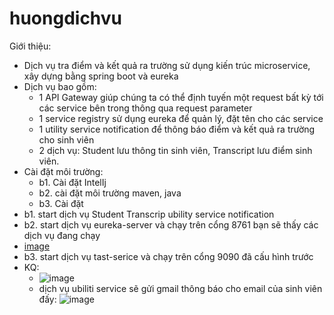 # huongdichvu
Giới thiệu:
- Dịch vụ tra điểm và kết quả ra trường sử dụng kiến trúc microservice, xây dựng bằng spring boot và eureka
- Dịch vụ bao gồm:
   + 1 API Gateway giúp chúng ta có thể định tuyến một request bất kỳ tới các service bên trong thông qua request parameter
   + 1 service registry sử dụng eureka để quản lý, đặt tên cho các service
   + 1 utility service notification để thông báo điểm và kết quả ra trường cho sinh viên
   + 2 dịch vụ: Student lưu thông tin sinh viên, Transcript lưu điểm sinh viên.
- Cài đặt môi trường: 
    + b1. Cài đặt IntelIj
    + b2. cài đặt môi trường maven, java
    + b3. Cài đặt 
- b1. start dịch vụ Student Transcrip ubility service notification
- b2. start dịch vụ eureka-server và chạy trên cổng 8761 bạn sẽ thấy các dịch vụ đang chạy
- [image](https://user-images.githubusercontent.com/93995859/167992487-6418eea5-10af-4dd5-b701-c765c57a4da2.png)
- b3. start dịch vụ tast-serice và chạy trên cổng 9090 đã cấu hình trước
- KQ:
  + ![image](https://user-images.githubusercontent.com/93995859/167992771-aeef7314-0422-471c-a7e0-a9892a1a2ca7.png)
  + dịch vụ ubiliti service sẽ gửi gmail thông báo cho email của sinh viên đấy: ![image](https://user-images.githubusercontent.com/93995859/167993043-e7c91cf1-2de1-4953-90fc-4405dad8a557.png)


